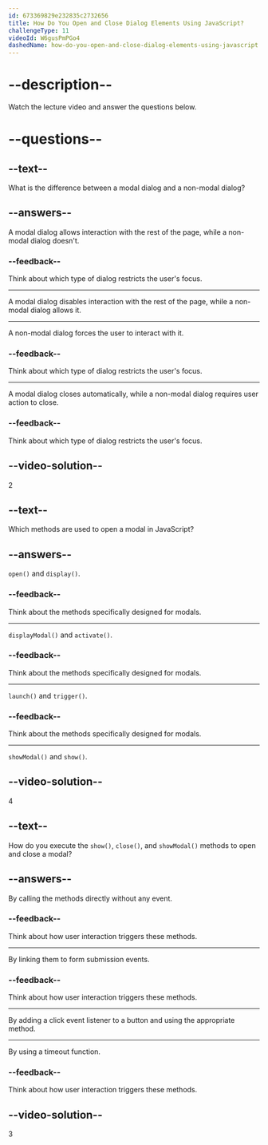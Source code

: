 ```yaml
---
id: 673369829e232835c2732656
title: How Do You Open and Close Dialog Elements Using JavaScript?
challengeType: 11
videoId: W6gusPmPGo4
dashedName: how-do-you-open-and-close-dialog-elements-using-javascript
---
```


# --description--

Watch the lecture video and answer the questions below.

# --questions--

## --text--

What is the difference between a modal dialog and a non-modal dialog?

## --answers--

A modal dialog allows interaction with the rest of the page, while a non-modal dialog doesn't.

### --feedback--

Think about which type of dialog restricts the user's focus.

---

A modal dialog disables interaction with the rest of the page, while a non-modal dialog allows it.

---

A non-modal dialog forces the user to interact with it.

### --feedback--

Think about which type of dialog restricts the user's focus.

---

A modal dialog closes automatically, while a non-modal dialog requires user action to close.

### --feedback--

Think about which type of dialog restricts the user's focus.

## --video-solution--

2

## --text--

Which methods are used to open a modal in JavaScript?

## --answers--

`open()` and `display()`.

### --feedback--

Think about the methods specifically designed for modals.

---

`displayModal()` and `activate()`.

### --feedback--

Think about the methods specifically designed for modals.

---

`launch()` and `trigger()`.

### --feedback--

Think about the methods specifically designed for modals.

---

`showModal()` and `show()`.

## --video-solution--

4

## --text--

How do you execute the `show()`, `close()`, and `showModal()` methods to open and close a modal?

## --answers--

By calling the methods directly without any event.

### --feedback--

Think about how user interaction triggers these methods.

---

By linking them to form submission events.

### --feedback--

Think about how user interaction triggers these methods.

---

By adding a click event listener to a button and using the appropriate method.

---

By using a timeout function.

### --feedback--

Think about how user interaction triggers these methods.

## --video-solution--

3
